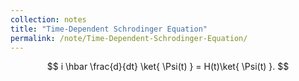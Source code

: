 ```yaml
---
collection: notes
title: "Time-Dependent Schrodinger Equation"
permalink: /note/Time-Dependent-Schrodinger-Equation/
---
```

$$
i \hbar \frac{d}{dt} \ket{ \Psi(t) } = H(t)\ket{ \Psi(t) }.
$$